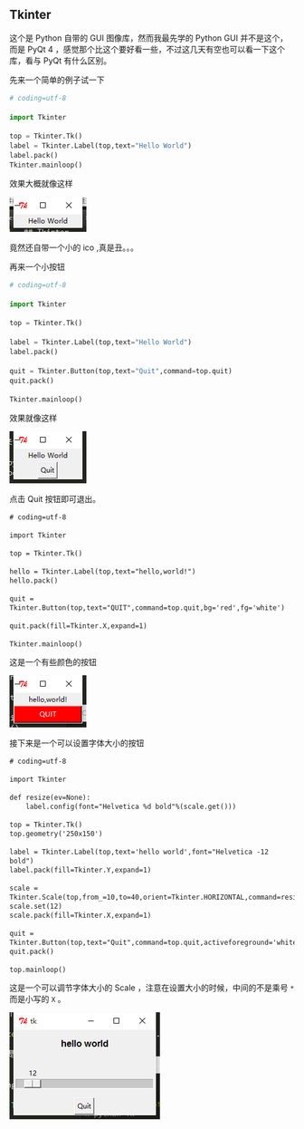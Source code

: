 ## Tkinter

这个是 Python 自带的 GUI 图像库，然而我最先学的 Python GUI 并不是这个，而是 PyQt 4 ，感觉那个比这个要好看一些，不过这几天有空也可以看一下这个库，看与 PyQt 有什么区别。

先来一个简单的例子试一下

```python
# coding=utf-8

import Tkinter 

top = Tkinter.Tk()
label = Tkinter.Label(top,text="Hello World")
label.pack()
Tkinter.mainloop()
```

效果大概就像这样

![Tkinter_demo](images/Tkinter_demo.png)

竟然还自带一个小的 ico ,真是丑。。。

再来一个小按钮

```python
# coding=utf-8

import Tkinter 

top = Tkinter.Tk()

label = Tkinter.Label(top,text="Hello World")
label.pack()

quit = Tkinter.Button(top,text="Quit",command=top.quit)
quit.pack()

Tkinter.mainloop()
```

效果就像这样

![Tkinter_demo_2](images/Tkinter_demo_2.png)

点击 Quit 按钮即可退出。

```
# coding=utf-8

import Tkinter

top = Tkinter.Tk()

hello = Tkinter.Label(top,text="hello,world!")
hello.pack()

quit = Tkinter.Button(top,text="QUIT",command=top.quit,bg='red',fg='white')

quit.pack(fill=Tkinter.X,expand=1)

Tkinter.mainloop()

```

这是一个有些颜色的按钮

![Tkinter_button](images/Tkinter_button.png)

接下来是一个可以设置字体大小的按钮

```
# coding=utf-8

import Tkinter

def resize(ev=None):
	label.config(font="Helvetica %d bold"%(scale.get()))

top = Tkinter.Tk()
top.geometry('250x150')

label = Tkinter.Label(top,text='hello world',font="Helvetica -12 bold")
label.pack(fill=Tkinter.Y,expand=1)

scale = Tkinter.Scale(top,from_=10,to=40,orient=Tkinter.HORIZONTAL,command=resize)
scale.set(12)
scale.pack(fill=Tkinter.X,expand=1)

quit = Tkinter.Button(top,text="Quit",command=top.quit,activeforeground='white',activebackground='red')
quit.pack()

top.mainloop()
```

这是一个可以调节字体大小的 Scale ，注意在设置大小的时候，中间的不是乘号 `*` 而是小写的 `X` 。

![Tkinter_scale](images/Tkinter_scale.png)
